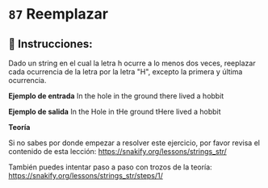  # `87` Reemplazar 

## 📝 Instrucciones:

Dado un string en el cual la letra h ocurre a lo menos dos veces, reeplazar cada ocurrencia de la letra por la letra "H", excepto la primera y última ocurrencia.

**Ejemplo de entrada**
In the hole in the ground there lived a hobbit

**Ejemplo de salida**
In the Hole in tHe ground tHere lived a hobbit

**Teoría**

Si no sabes por donde empezar a resolver este ejercicio, por favor revisa el contenido de esta lección:
https://snakify.org/lessons/strings_str/   

También puedes intentar paso a paso con trozos de la teoría:
https://snakify.org/lessons/strings_str/steps/1/